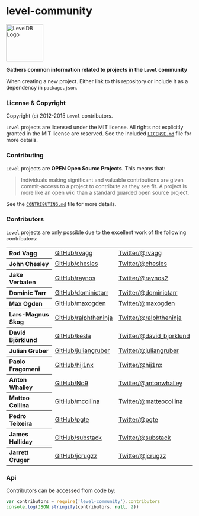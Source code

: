 # level-community

<img alt="LevelDB Logo" height="100" src="http://leveldb.org/img/logo.svg">

**Gathers common information related to projects in the `Level` community**

When creating a new project. Either link to this repository or include it as a dependency in `package.json`.

### License &amp; Copyright

Copyright (c) 2012-2015 `Level` contributors.

`Level` projects are licensed under the MIT license. All rights not explicitly granted in the MIT license are reserved. See the included [`LICENSE.md`](https://github.com/level/community/blob/master/LICENSE.md) file for more details.

### Contributing

`Level` projects are **OPEN Open Source Projects**. This means that:

> Individuals making significant and valuable contributions are given commit-access to a project to contribute as they see fit. A project is more like an open wiki than a standard guarded open source project.

See the [`CONTRIBUTING.md`](https://github.com/level/community/blob/master/CONTRIBUTING.md) file for more details.

### Contributors

`Level` projects are only possible due to the excellent work of the following contributors:

<table><tbody>
<tr><th align="left">Rod Vagg</th><td><a href="https://github.com/rvagg">GitHub/rvagg</a></td><td><a href="http://twitter.com/rvagg">Twitter/@rvagg</a></td></tr>
<tr><th align="left">John Chesley</th><td><a href="https://github.com/chesles/">GitHub/chesles</a></td><td><a href="http://twitter.com/chesles">Twitter/@chesles</a></td></tr>
<tr><th align="left">Jake Verbaten</th><td><a href="https://github.com/raynos">GitHub/raynos</a></td><td><a href="http://twitter.com/raynos2">Twitter/@raynos2</a></td></tr>
<tr><th align="left">Dominic Tarr</th><td><a href="https://github.com/dominictarr">GitHub/dominictarr</a></td><td><a href="http://twitter.com/dominictarr">Twitter/@dominictarr</a></td></tr>
<tr><th align="left">Max Ogden</th><td><a href="https://github.com/maxogden">GitHub/maxogden</a></td><td><a href="http://twitter.com/maxogden">Twitter/@maxogden</a></td></tr>
<tr><th align="left">Lars-Magnus Skog</th><td><a href="https://github.com/ralphtheninja">GitHub/ralphtheninja</a></td><td><a href="http://twitter.com/ralphtheninja">Twitter/@ralphtheninja</a></td></tr>
<tr><th align="left">David Björklund</th><td><a href="https://github.com/kesla">GitHub/kesla</a></td><td><a href="http://twitter.com/david_bjorklund">Twitter/@david_bjorklund</a></td></tr>
<tr><th align="left">Julian Gruber</th><td><a href="https://github.com/juliangruber">GitHub/juliangruber</a></td><td><a href="http://twitter.com/juliangruber">Twitter/@juliangruber</a></td></tr>
<tr><th align="left">Paolo Fragomeni</th><td><a href="https://github.com/hij1nx">GitHub/hij1nx</a></td><td><a href="http://twitter.com/hij1nx">Twitter/@hij1nx</a></td></tr>
<tr><th align="left">Anton Whalley</th><td><a href="https://github.com/No9">GitHub/No9</a></td><td><a href="https://twitter.com/antonwhalley">Twitter/@antonwhalley</a></td></tr>
<tr><th align="left">Matteo Collina</th><td><a href="https://github.com/mcollina">GitHub/mcollina</a></td><td><a href="https://twitter.com/matteocollina">Twitter/@matteocollina</a></td></tr>
<tr><th align="left">Pedro Teixeira</th><td><a href="https://github.com/pgte">GitHub/pgte</a></td><td><a href="https://twitter.com/pgte">Twitter/@pgte</a></td></tr>
<tr><th align="left">James Halliday</th><td><a href="https://github.com/substack">GitHub/substack</a></td><td><a href="https://twitter.com/substack">Twitter/@substack</a></td></tr>
<tr><th align="left">Jarrett Cruger</th><td><a href="https://github.com/jcrugzz">GitHub/jcrugzz</a></td><td><a href="https://twitter.com/jcrugzz">Twitter/@jcrugzz</a></td></tr>
</tbody></table>

### Api

Contributors can be accessed from code by:

```js
var contributors = require('level-community').contributors
console.log(JSON.stringify(contributors, null, 2))
```
